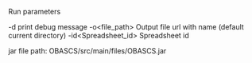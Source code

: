 Run parameters

-d	print debug message
-o<file_path>	Output file url with name (default current directory)
-id<Spreadsheet_id> Spreadsheet id 


jar file path: OBASCS/src/main/files/OBASCS.jar

